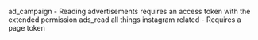 ad_campaign - Reading advertisements requires an access
token with the extended permission ads_read
all things instagram related - Requires a page token
